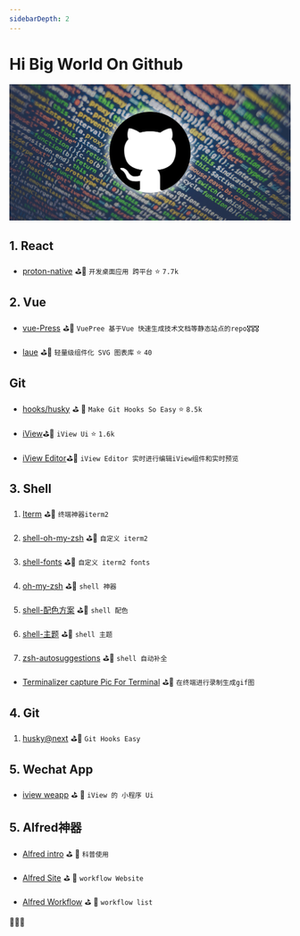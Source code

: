```yaml
---
sidebarDepth: 2
---
```


# Hi Big World On Github

![Alt text](../../assets/github/1.jpeg)

<!-- 🎟🤹‍🤹‍🎭🎬🎼🥁🎸🚗🚌
🚀⛵️🚤🛥🛳⛴⛽️🚦🚥🚧
🗽🗼🏰🎠📯📄🗞🔈📣🌾
⛱🏖🏝🏜🌋🏂🏋️‍🤸🏻‍🤸🏼‍⛹️‍
🤺🏄‍🗝🛍🎁🎊🎉🎀🛍📦
⛺️🗻🗻🏔⛰🏤🏥🌆🌁☎️
⏰🛢⚒⛏💎💰💡⌛️💣🔪
🏄‍🏊‍🏊‍🚣‍🏆🚴‍🥇🥈🥉🏅
🎖🎗🏵🎫🌊🍎🍋🍓🍇🍉
🍅🍆🥝🌽🍖🍗🌡🛁🛀🏿🔑
🐴🐌🐝🐋🐬🐅🐆🐳🐪🐘
🐏🕊🐇🐓🦌🐎🐿🐉🐲🌸
🌼🌻🌞🌝🍄✈️🍱🍛🎋🌱
🍥🍦🍭🎂🍭🍿🍩🍪🌰🥜
🍺🍻☕️🍶🍷🥂🥃🍹🍾🏈
🔕🔔🔊🗯💭🇨🇳🎍⭐️✨🌈
🌚☄️💥🔥☀️🌤⛅️🌥☁️🌦
⛈🌩🌨❄️⛲️🏀🥊⛳️🥋🚁
🌧💉⛹️‍🚏🎏🎥⚙️ -->

## 1. React

- [proton-native](https://proton-native.js.org/#/) ⛳️🥊 `开发桌面应用 跨平台` ⭐️ `7.7k`

## 2. Vue

- [vue-Press](https://vuepress.vuejs.org/zh/) ⛳️🥊 `VuePree 基于Vue 快速生成技术文档等静态站点的repo🎖🎖🎖`

- [laue](https://laue.js.org/examples) ⛳️🥊 `轻量级组件化 SVG 图表库` ⭐️ `40`

## Git

- [hooks/husky](https://github.com/typicode/husky) ⛳ ️🥊 `Make Git Hooks So Easy` ⭐️ `8.5k`

- [iView](https://www.iviewui.com/)⛳️🥊 `iView Ui` ⭐️ `1.6k`

- [iView Editor](http://editor.iviewui.com/)⛳️🥊 `iView Editor 实时进行编辑iView组件和实时预览`

## 3. Shell

  1. [Iterm](https://www.iterm2.com/) ⛳️🥊 `终端神器iterm2`

  2. [shell-oh-my-zsh](https://zhuanlan.zhihu.com/p/37195261) ⛳️🥊 `自定义 iterm2`

  3. [shell-fonts](https://github.com/powerline/fonts) ⛳️🥊 `自定义 iterm2 fonts`

  4. [oh-my-zsh](https://github.com/robbyrussell/oh-my-zsh) ⛳️🥊 `shell 神器`

  5. [shell-配色方案](https://github.com/altercation/solarized) ⛳️🥊 `shell 配色`

  6. [shell-主题](https://github.com/fcamblor/oh-my-zsh-agnoster-fcamblor.git) ⛳️🥊 `shell 主题`

  7. [zsh-autosuggestions]( https://github.com/zsh-users/zsh-autosuggestions) ⛳️🥊 `shell 自动补全`

- [Terminalizer capture Pic For Terminal](https://github.com/faressoft/terminalizer) ⛳️🥊 `在终端进行录制生成gif图`

## 4. Git

 1. [husky@next](https://github.com/typicode/husky) ⛳️🥊 `Git Hooks Easy`

## 5. Wechat App

- [iview weapp](https://weapp.iviewui.com/docs/guide/start) ⛳ ️🥊 `iView 的 小程序 Ui`

## 5. Alfred神器

- [Alfred intro](http://louiszhai.github.io/2018/05/31/alfred/) ⛳ ️🥊 `科普使用`

- [Alfred Site](https://www.alfredapp.com/) ⛳ ️🥊 `workflow Website`

- [Alfred Workflow](http://alfredworkflow.com/) ⛳ ️🥊 `workflow list`

🚀🚀🚀

